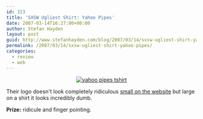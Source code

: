 ```yaml
---
id: 323
title: 'SXSW Ugliest Shirt: Yahoo Pipes'
date: 2007-03-14T16:27:00+00:00
author: Stefan Hayden
layout: post
guid: http://www.stefanhayden.com/blog/2007/03/14/sxsw-ugliest-shirt-yahoo-pipes/
permalink: /2007/03/14/sxsw-ugliest-shirt-yahoo-pipes/
categories:
  - review
  - web
---
```

<div style="text-align:center; margin:10px 0px 10px 0px;"><a href="http://flickr.com/photos/dantheurer/419354064/"><img src="http://farm1.static.flickr.com/128/419354064_51f10b1063_m.jpg" alt="yahoo pipes tshirt" /></a></div>
<p>Their logo doesn't look completely ridiculous <a href="http://pipes.yahoo.com">small on the website</a> but large on a shirt it looks incredibly dumb.</p>
<p><b>Prize:</b> ridicule and finger pointing.</p>
